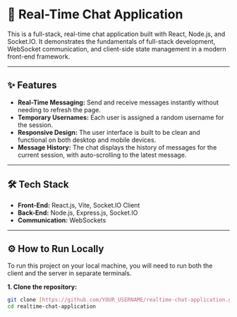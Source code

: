 # 🚀 Real-Time Chat Application

This is a full-stack, real-time chat application built with React, Node.js, and Socket.IO. It demonstrates the fundamentals of full-stack development, WebSocket communication, and client-side state management in a modern front-end framework.

---

## ✨ Features

-   **Real-Time Messaging:** Send and receive messages instantly without needing to refresh the page.
-   **Temporary Usernames:** Each user is assigned a random username for the session.
-   **Responsive Design:** The user interface is built to be clean and functional on both desktop and mobile devices.
-   **Message History:** The chat displays the history of messages for the current session, with auto-scrolling to the latest message.

---

## 🛠️ Tech Stack

-   **Front-End:** React.js, Vite, Socket.IO Client
-   **Back-End:** Node.js, Express.js, Socket.IO
-   **Communication:** WebSockets

---

## ⚙️ How to Run Locally

To run this project on your local machine, you will need to run both the client and the server in separate terminals.

**1. Clone the repository:**
```bash
git clone [https://github.com/YOUR_USERNAME/realtime-chat-application.git](https://github.com/YOUR_USERNAME/realtime-chat-application.git)
cd realtime-chat-application

